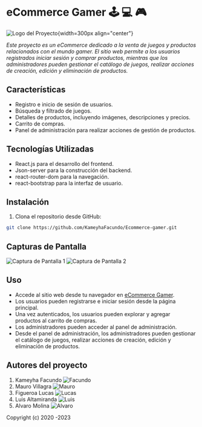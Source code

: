 # eCommerce Gamer :joystick: :computer: :video_game:

![Logo del Proyecto](https://res.cloudinary.com/dol1ba0ld/image/upload/v1692860070/asd/image-removebg-preview_58_gqj88c.png){width=300px align="center"}

_Este proyecto es un eCommerce dedicado a la venta de juegos y productos relacionados con el mundo gamer. El sitio web permite a los usuarios registrados iniciar sesión y comprar productos, mientras que los administradores pueden gestionar el catálogo de juegos, realizar acciones de creación, edición y eliminación de productos._

## Características

- Registro e inicio de sesión de usuarios.
- Búsqueda y filtrado de juegos.
- Detalles de productos, incluyendo imágenes, descripciones y precios.
- Carrito de compras.
- Panel de administración para realizar acciones de gestión de productos.

## Tecnologías Utilizadas

- React.js para el desarrollo del frontend.
- Json-server para la construcción del backend.
- react-router-dom para la navegación.
- react-bootstrap para la interfaz de usuario.

## Instalación

1. Clona el repositorio desde GitHub:

```bash
git clone https://github.com/KameyhaFacundo/Ecommerce-gamer.git
```

## Capturas de Pantalla

![Captura de Pantalla 1](url_de_captura_1.png)
![Captura de Pantalla 2](url_de_captura_2.png)

## Uso

- Accede al sitio web desde tu navegador en [eCommerce Gamer](https://rollinggamer.netlify.app/).
- Los usuarios pueden registrarse e iniciar sesión desde la página principal.
- Una vez autenticados, los usuarios pueden explorar y agregar productos al carrito de compras.
- Los administradores pueden acceder al panel de administración.
- Desde el panel de administración, los administradores pueden gestionar el catálogo de juegos, realizar acciones de creación, edición y eliminación de productos.

## Autores del proyecto

1. Kameyha Facundo ![Facundo](https://res.cloudinary.com/dol1ba0ld/image/upload/v1693022931/bd5a3847-58fc-4d72-8a3c-de90e2e2a9a5_e3shui.jpg)
2. Mauro Villagra ![Mauro](https://res.cloudinary.com/dol1ba0ld/image/upload/v1693023204/WhatsApp_Image_2023-08-03_at_9.03.50_PM_uuqlcu.jpg)
3. Figueroa Lucas ![Lucas](https://res.cloudinary.com/dol1ba0ld/image/upload/v1693022922/dbcfc40c-411c-40d3-9d73-06e23b0b7b78_yevqba.jpg)
4. Luis Altamiranda ![Luis]()
5. Alvaro Molina ![Alvaro]()

Copyright (c) 2020 -2023
